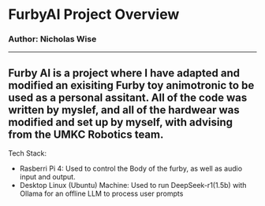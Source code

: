 # FurbyAI Project Overview
### Author: Nicholas Wise
---
Furby AI is a project where I have adapted and modified an exisiting Furby toy animotronic to be used as a personal assitant. All of the code was written by myslef, and all of the hardwear was modified and set up by myself, with advising from the UMKC Robotics team.
---
Tech Stack:
- Rasberri Pi 4: Used to control the Body of the furby, as well as audio input and output.
- Desktop Linux (Ubuntu) Machine: Used to run DeepSeek-r1(1.5b) with Ollama for an offline LLM to process user prompts
